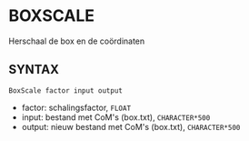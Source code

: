 # BOXSCALE

Herschaal de box en de coördinaten

## SYNTAX
`BoxScale factor input output`
* factor: schalingsfactor, `FLOAT`
* input: bestand met CoM's (box.txt), `CHARACTER*500`
* output: nieuw bestand met CoM's (box.txt), `CHARACTER*500`
